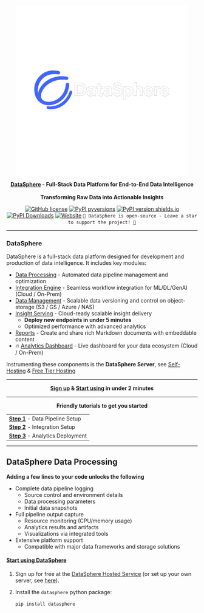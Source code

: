 <div align="center" style="text-align: center">

<p style="text-align: center">
  <img align="center" src="assets/logo.png" alt="DataSphere" width="450">
</p>

**[DataSphere](https://datasphere.example.com) - Full-Stack Data Platform for End-to-End Data Intelligence  
<br>Transforming Raw Data into Actionable Insights**

[![GitHub license](https://img.shields.io/github/license/yourusername/datasphere.svg)](https://img.shields.io/github/license/yourusername/datasphere.svg) [![PyPI pyversions](https://img.shields.io/pypi/pyversions/datasphere.svg)](https://pypi.org/project/datasphere/) [![PyPI version shields.io](https://img.shields.io/pypi/v/datasphere.svg)](https://pypi.org/project/datasphere/) <br>
[![PyPI Downloads](https://static.pepy.tech/badge/datasphere/month)](https://pypi.org/project/datasphere/) [![Website](https://img.shields.io/badge/DataSphere-Website-blue)](https://datasphere.example.com)
`🌟 DataSphere is open-source - Leave a star to support the project! 🌟`

</div>

---
### DataSphere

DataSphere is a full-stack data platform designed for development and production of data intelligence. It includes key modules:

- [Data Processing](#datasphere-data-processing) - Automated data pipeline management and optimization
- [Integration Engine](https://github.com/yourusername/datasphere-integration) - Seamless workflow integration for ML/DL/GenAI (Cloud / On-Prem)
- [Data Management](https://github.com/yourusername/datasphere/blob/master/docs/data_management.md) - Scalable data versioning and control on object-storage (S3 / GS / Azure / NAS)
- [Insight Serving](https://github.com/yourusername/datasphere-serving) - Cloud-ready scalable insight delivery
  - **Deploy new endpoints in under 5 minutes**
  - Optimized performance with advanced analytics
- [Reports](https://datasphere.example.com/docs/reports) - Create and share rich Markdown documents with embeddable content
- :fire: [Analytics Dashboard](https://datasphere.example.com/docs/dashboard) - Live dashboard for your data ecosystem (Cloud / On-Prem)

Instrumenting these components is the **DataSphere Server**, see [Self-Hosting](https://datasphere.example.com/docs/self_hosting) & [Free Tier Hosting](https://app.datasphere.example.com)

---
<div align="center">

**[Sign up](https://app.datasphere.example.com)  &  [Start using](https://datasphere.example.com/docs/) in under 2 minutes**

---
**Friendly tutorials to get you started**

<table>
<tbody>
  <tr>
    <td><a href="https://github.com/yourusername/datasphere/blob/master/docs/tutorials/Getting_Started_1_Data_Pipelines.ipynb"><b>Step 1</b></a> - Data Pipeline Setup</td>
  </tr>
  <tr>
    <td><a href="https://github.com/yourusername/datasphere/blob/master/docs/tutorials/Getting_Started_2_Integration.ipynb"><b>Step 2</b></a> - Integration Setup</td>
  </tr>
  <tr>
    <td><a href="https://github.com/yourusername/datasphere/blob/master/docs/tutorials/Getting_Started_3_Analytics.ipynb"><b>Step 3</b></a> - Analytics Deployment</td>
  </tr>
</tbody>
</table>

</div>

---

## DataSphere Data Processing

**Adding a few lines to your code unlocks the following**

* Complete data pipeline logging
  * Source control and environment details
  * Data processing parameters
  * Initial data snapshots
* Full pipeline output capture
  * Resource monitoring (CPU/memory usage)
  * Analytics results and artifacts
  * Visualizations via integrated tools
* Extensive platform support
  * Compatible with major data frameworks and storage solutions

#### [Start using DataSphere](https://datasphere.example.com/docs/getting_started)

1. Sign up for free at the [DataSphere Hosted Service](https://app.datasphere.example.com) (or set up your own server, see [here](https://datasphere.example.com/docs/self_hosting)).

1. Install the `datasphere` python package:

    ```bash
    pip install datasphere
